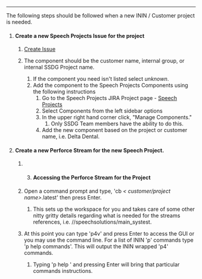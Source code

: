 * * *  
  
The following steps should be followed when a new ININ / Customer project is needed.

  1. #### Create a new Speech Projects Issue for the project

     1. [Create Issue](http://devjira.inin.com/secure/CreateIssue!default.jspa)   

     2. The component should be the customer name, internal group, or internal SSDG Project name.
        1. If the component you need isn't listed select _unknown_.
        2. Add the component to the Speech Projects Components using the following instructions
           1. Go to the Speech Projects JIRA Project page - [Speech Projects](http://devjira.inin.com/browse/SP)
           2. Select Components from the left sidebar options
           3. In the upper right hand corner click, "Manage Components."
              1. Only SSDG Team members have the ability to do this.
           4. Add the new component based on the project or customer name, i.e. Delta Dental.  
  

  2. #### Create a new Perforce Stream for the new Speech Project.

     1.   3. #### Accessing the Perforce Stream for the Project

     1. Open a command prompt and type, 'cb _< customer/project name>_.latest' then press Enter.

        1. This sets up the workspace for you and takes care of some other nitty gritty details regarding what is needed for the streams references, i.e. //speechsolutions/main_systest.

     2. At this point you can type 'p4v' and press Enter to access the GUI or you may use the command line. For a list of ININ 'p' commands type 'p help commands'. This will output the ININ wrapped 'p4' commands.

        1. Typing 'p help <command name>' and pressing Enter will bring that particular commands instructions.




 

